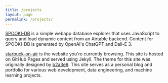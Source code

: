 ```yaml
---
title: /projects
layout: page
permalink: /projects/
---
```


[SPOOKI-DB](https://starbuck-on-air.github.io/spooki) is a simple webapp database explorer that uses JavaScript to query and load dynamic content from an Airtable backend. Content for SPOOKI-DB is generated by OpenAI's ChatGPT and Dall-E 3. 

[starbuck-on-air](https://github.com/starbuck-on-air) is the website you're currently browsing. This site is hosted on GitHub Pages and served using Jekyll. The theme for this site was originally designed by [b2a3e8](https://github.com/b2a3e8). This site serves as a personal blog and portfolio for various web development, data engineering, and machine learning projects.